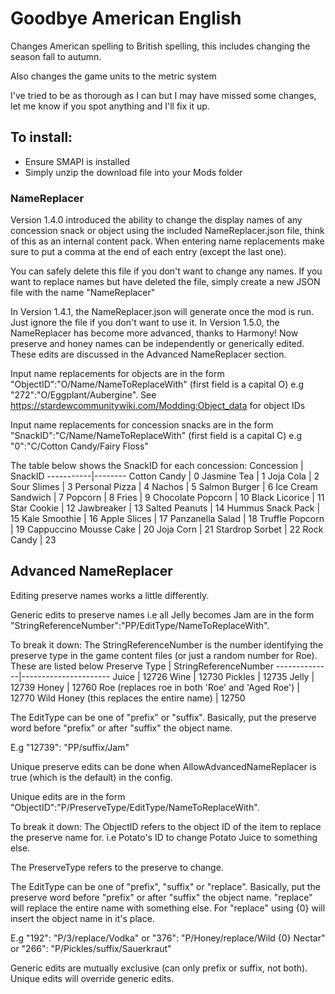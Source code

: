 # Goodbye American English #

Changes American spelling to British spelling, this includes changing the season fall to autumn.

Also changes the game units to the metric system

I've tried to be as thorough as I can but I may have missed some changes, let me know if you spot anything and I'll fix it up.

## To install: ##
- Ensure SMAPI is installed
- Simply unzip the download file into your Mods folder

### NameReplacer ###
Version 1.4.0 introduced the ability to change the display names of any concession snack or object using the included NameReplacer.json file, think of this as an internal content pack. When entering name replacements make sure to put a comma at the end of each entry (except the last one). 

You can safely delete this file if you don't want to change any names. If you want to replace names but have deleted the file, simply create a new JSON file with the name "NameReplacer"

In Version 1.4.1, the NameReplacer.json will generate once the mod is run. Just ignore the file if you don't want to use it.
In Version 1.5.0, the NameReplacer has become more advanced, thanks to Harmony! Now preserve and honey names can be independently or generically edited. These edits are discussed in the Advanced NameReplacer section.

Input name replacements for objects are in the form "ObjectID":"O/Name/NameToReplaceWith" (first field is a capital O) e.g "272":"O/Eggplant/Aubergine". See https://stardewcommunitywiki.com/Modding:Object_data for object IDs

Input name replacements for concession snacks are in the form "SnackID":"C/Name/NameToReplaceWith" (first field is a capital C) e.g "0":"C/Cotton Candy/Fairy Floss"

The table below shows the SnackID for each concession:
Concession | SnackID
-----------|--------
Cotton Candy | 0
Jasmine Tea | 1
Joja Cola | 2
Sour Slimes | 3
Personal Pizza | 4
Nachos | 5
Salmon Burger | 6
Ice Cream Sandwich | 7
Popcorn | 8
Fries | 9
Chocolate Popcorn | 10
Black Licorice | 11
Star Cookie | 12
Jawbreaker | 13
Salted Peanuts | 14
Hummus Snack Pack | 15
Kale Smoothie | 16
Apple Slices | 17
Panzanella Salad | 18
Truffle Popcorn | 19
Cappuccino Mousse Cake | 20
Joja Corn | 21
Stardrop Sorbet | 22
Rock Candy | 23

## Advanced NameReplacer ##

Editing preserve names works a little differently.

Generic edits to preserve names i.e all Jelly becomes Jam are in the form "StringReferenceNumber":"PP/EditType/NameToReplaceWith".

To break it down:
The StringReferenceNumber is the number identifying the preserve type in the game content files (or just a random number for Roe). These are listed below
Preserve Type | StringReferenceNumber
--------------|----------------------
Juice | 12726
Wine | 12730
Pickles | 12735
Jelly | 12739
Honey | 12760
Roe (replaces roe in both 'Roe' and 'Aged Roe') | 12770
Wild Honey (this replaces the entire name) | 12750

The EditType can be one of "prefix" or "suffix". Basically, put the preserve word before "prefix" or after "suffix" the object name.

E.g "12739": "PP/suffix/Jam"

Unique preserve edits can be done when AllowAdvancedNameReplacer is true (which is the default) in the config. 

Unique edits are in the form "ObjectID":"P/PreserveType/EditType/NameToReplaceWith".

To break it down:
The ObjectID refers to the object ID of the item to replace the preserve name for. i.e Potato's ID to change Potato Juice to something else.

The PreserveType refers to the preserve to change.

The EditType can be one of "prefix", "suffix" or "replace". Basically, put the preserve word before "prefix" or after "suffix" the object name. "replace" will replace the entire name with something else. For "replace" using {0} will insert the object name in it's place.

E.g "192": "P/3/replace/Vodka" or "376": "P/Honey/replace/Wild {0} Nectar" or "266": "P/Pickles/suffix/Sauerkraut"

Generic  edits are mutually exclusive (can only prefix or suffix, not both). Unique edits will override generic edits.



